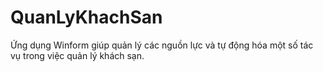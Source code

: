 # QuanLyKhachSan
Ứng dụng Winform giúp quản lý các nguồn lực và tự động hóa một số tác vụ trong việc quản lý khách sạn. 
